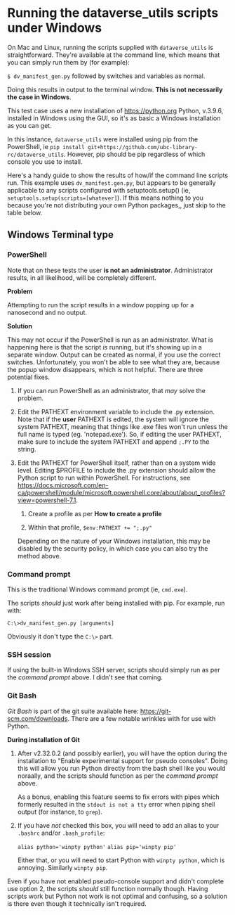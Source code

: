 # Running the dataverse_utils scripts under Windows

On Mac and Linux, running the scripts supplied with `dataverse_utils` is straightforward. They're available at the command line, which means that you can simply run them by (for example):

`$ dv_manifest_gen.py` followed by switches and variables as normal.

Doing this results in output to the terminal window. **This is not necessarily the case in Windows**.

This test case uses a new installation of <https://python.org> Python, v.3.9.6, installed in Windows using the GUI, so it's as basic a Windows installation as you can get.

In this instance, `dataverse_utils` were installed using pip from the PowerShell, ie `pip install git+https://github.com/ubc-library-rc/dataverse_utils`. However, pip should be pip regardless of which console you use to install.

Here's a handy guide to show the results of how/if the command line scripts run. This example uses `dv_manifest.gen.py`, but appears to be generally applicable to any scripts configured with setuptools.setup()  (ie, `setuptools.setup(scripts=[whatever]`). If this means nothing to you because you're not distributing your own Python packages,, just skip to the table below.

## Windows Terminal type

### PowerShell

Note that on these tests the user **is not an administrator**. Administrator results, in all likelihood, will be completely different.

**Problem**

Attempting to run the script results in a window popping up for a nanosecond and no output.

**Solution**

This may not occur if the PowerShell is run as an administrator. What is happening here is that the script *is* running, but it's showing up in a separate window.  Output can be created as normal, if you use the correct switches. Unfortunately, you won't be able to see what they are, because the popup window disappears, which is not helpful. There are three potential fixes.

1. If you can run PowerShell as an administrator, that *may* solve the problem.

2. Edit the PATHEXT environment variable to include the .py extension. Note that if the **user** PATHEXT is edited, the system will ignore the system PATHEXT, meaning that things like .exe files won't run unless the full name is typed (eg. 'notepad.exe'). So, if editing the user PATHEXT, make sure to include the system PATHEXT and append `;.PY` to the string.

2. Edit the PATHEXT for PowerShell itself, rather than on a system wide level. Editing $PROFILE to include the .py extension should allow the Python script to run within PowerShell. For instructions, see <https://docs.microsoft.com/en-ca/powershell/module/microsoft.powershell.core/about/about_profiles?view=powershell-7.1>.

	1. Create a profile as per **How to create a profile**

	2. Within that profile, `$env:PATHEXT += ";.py"`

	Depending on the nature of your Windows installation, this may be disabled by the security policy, in which case you can also try the method above.

### Command prompt

This is the traditional Windows command prompt (ie, `cmd.exe`).

The scripts *should* just work after being installed with pip. For example, run with:

`C:\>dv_manifest_gen.py [arguments]`

Obviously it don't type the `C:\>` part.

### SSH session

If using the built-in Windows SSH server, scripts should simply run as per the *command prompt* above. I didn't see that coming.

### Git Bash

*Git Bash* is part of the git suite available here: <https://git-scm.com/downloads>. There are a few notable wrinkles with for use with Python.

**During installation of Git**

1. After v2.32.0.2 (and possibly earlier), you will have the option during the installation to "Enable experimental support for pseudo consoles". Doing this will allow you run Python directly from the bash shell like you would noraally, and the scripts should function as per the *command prompt* above. 

	As a bonus,  enabling this feature seems to fix errors with pipes which formerly resulted in the `stdout is not a tty` error when piping shell output (for instance, to `grep`). 

2. If you have *not* checked this box, you will need to add an alias to your `.bashrc` and/or `.bash_profile`:

	`alias python='winpty python'`
	`alias pip='winpty pip'`

	Either that, or you will need to start Python with `winpty python`, which is annoying. Similarly `winpty pip`. 

Even if you have not enabled pseudo-console support and didn't complete use option 2, the scripts *should* still function normally though. Having scripts work but Python not work is not optimal and confusing, so a solution is there even though it technically isn't required.
